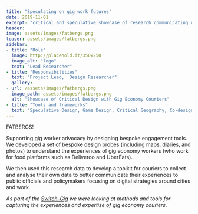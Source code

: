```yaml
---
title: "Speculating on gig work futures"
date: 2019-11-01
excerpt: "critical and speculative showcase of research communicating needs and experiences of gig economy couriers"
header:
image: assets/images/fatbergs.png
teaser: assets/images/fatbergs.png
sidebar:
- title: "Role"
  image: http://placehold.it/350x250
  image_alt: "logo"
  text: "Lead Researcher"
- title: "Responsibilities"
  text: "Project Lead,  Design Researcher"
  gallery:
- url: /assets/images/fatbergs.png
  image_path: assets/images/fatbergs.png
  alt: "Showcase of Critical Design with Gig Economy Couriers"
- title: "Tools and frameworks"
  text: "Speculative Design, Game Design, Critical Geography, Co-design, Design Fiction, Maps"
---   
```


FATBERGS!

Supporting gig worker advocacy by designing bespoke engagement tools. We developed a set of bespoke design probes (including maps, diaries, and photos) to understand the experiences of gig economy workers (who work for food platforms such as Deliveroo and UberEats).

We then used this research data to develop a toolkit for couriers to collect and analyse their own data to better communicate their experiences to public officials and policymakers focusing on digital strategies around cities and work.

*As part of the [Switch-Gig](https://switchgig.wordpress.com/) we were looking at methods and tools for capturing the experiences and expertise of gig economy couriers.*



